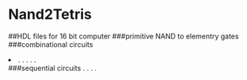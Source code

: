 # Nand2Tetris
##HDL files for 16 bit computer
###primitive NAND to elementry gates
###combinational circuits
<li>
.
.
.
.
.
</li>
###sequential circuits
.
.
.
.


